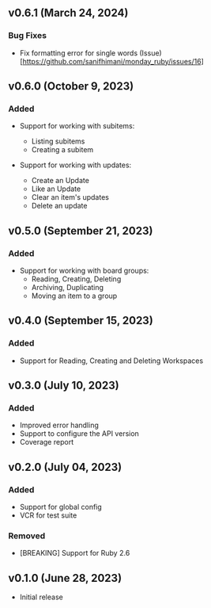 ## v0.6.1 (March 24, 2024)

### Bug Fixes

- Fix formatting error for single words (Issue)[https://github.com/sanifhimani/monday_ruby/issues/16]

## v0.6.0 (October 9, 2023)

### Added

- Support for working with subitems:
  - Listing subitems
  - Creating a subitem

- Support for working with updates:
  - Create an Update
  - Like an Update
  - Clear an item's updates
  - Delete an update

## v0.5.0 (September 21, 2023)

### Added

- Support for working with board groups:
  - Reading, Creating, Deleting
  - Archiving, Duplicating
  - Moving an item to a group

## v0.4.0 (September 15, 2023)

### Added

- Support for Reading, Creating and Deleting Workspaces

## v0.3.0 (July 10, 2023)

### Added

- Improved error handling
- Support to configure the API version
- Coverage report

## v0.2.0 (July 04, 2023)

### Added

- Support for global config
- VCR for test suite

### Removed

- [BREAKING] Support for Ruby 2.6

## v0.1.0 (June 28, 2023)

- Initial release
